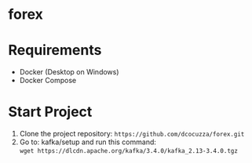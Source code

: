 # forex

# Requirements

* Docker (Desktop on Windows)
* Docker Compose

# Start Project

1. Clone the project repository:
    ```https://github.com/dcocuzza/forex.git ```
2. Go to: kafka/setup and run this command:  
    ``` wget https://dlcdn.apache.org/kafka/3.4.0/kafka_2.13-3.4.0.tgz ```